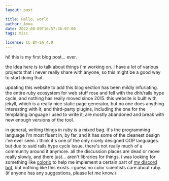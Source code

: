 ```yaml
---
layout: post

title: Hello, world
author: Anna
date: 2022-08-09T16:57:36-07:00
tags: misc

license: CC BY-SA 4.0
---
```

hi! this is my first blog post… ever.

the idea here is to talk about things i'm working on. i have a lot of various projects that i never really share with anyone, so this might be a good way to start doing that.

updating this website to add this blog section has been mildly infuriating. the entire ruby ecosystem for web stuff rose and fell with the dhh/rails hype cycle, and nothing has really moved since 2015. this website is built with jekyll, which is a really nice static page generator, but no one does anything interesting with it, and third-party plugins, including the one for the templating language i used to write it, are mostly abandoned and break with new enough versions of the tool.

in general, writing things in ruby is a mixed bag. it's the programming language i'm most fluent in, by far, and it has some of the cleanest design i've ever seen. i think it's one of the only nicely designed OOP languages. but due to said rails hype cycle issue, there's not really much of a community around it anymore. all the discussion places are dead or move really slowly, and there just... aren't libraries for things. i was looking for something like [colorio][1] to help me implement a certain part of [my discord bot][2], but nothing like this exists. i guess no color scientists care about ruby. (if anyone has any suggestions, please let me know.)

[1]: https://github.com/nschloe/colorio
[2]: https://github.com/arch-community/qbot
